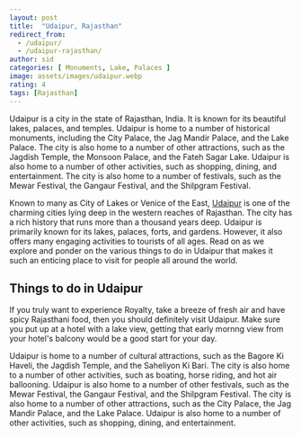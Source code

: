 ```yaml
---
layout: post
title:  "Udaipur, Rajasthan"
redirect_from:
  - /udaipur/
  - /udaipur-rajasthan/
author: sid
categories: [ Monuments, Lake, Palaces ]
image: assets/images/udaipur.webp
rating: 4
tags: [Rajasthan]
---
```

Udaipur is a city in the state of Rajasthan, India. It is known for its beautiful lakes, palaces, and temples. Udaipur is home to a number of historical monuments, including the City Palace, the Jag Mandir Palace, and the Lake Palace. The city is also home to a number of other attractions, such as the Jagdish Temple, the Monsoon Palace, and the Fateh Sagar Lake. Udaipur is also home to a number of other activities, such as shopping, dining, and entertainment. The city is also home to a number of festivals, such as the Mewar Festival, the Gangaur Festival, and the Shilpgram Festival.

Known to many as City of Lakes or Venice of the East, [Udaipur](https://www.justwravel.com/) is one of the charming cities lying deep in the western reaches of Rajasthan. The city has a rich history that runs more than a thousand years deep. Udaipur is primarily known for its lakes, palaces, forts, and gardens. However, it also offers many engaging activities to tourists of all ages. Read on as we explore and ponder on the various things to do in Udaipur that makes it such an enticing place to visit for people all around the world.

<h2>Things to do in Udaipur</h2>

If you truly want to experience Royalty, take a breeze of fresh air and have spicy Rajasthani food, then you should definitely visit Udaipur. Make sure you put up at a hotel with a lake view, getting that early mornng view from your hotel's balcony would be a good start for your day.

Udaipur is home to a number of cultural attractions, such as the Bagore Ki Haveli, the Jagdish Temple, and the Saheliyon Ki Bari. The city is also home to a number of other activities, such as boating, horse riding, and hot air ballooning. Udaipur is also home to a number of other festivals, such as the Mewar Festival, the Gangaur Festival, and the Shilpgram Festival. The city is also home to a number of other attractions, such as the City Palace, the Jag Mandir Palace, and the Lake Palace. Udaipur is also home to a number of other activities, such as shopping, dining, and entertainment.


<div class="pa-carousel-widget" style="width:100%; height:480px; display:none;"
  data-link="https://www.justwravel.com/"
  data-title="Udaipur, Rajasthan"
  data-description="Lakes, palaces, royalty">
  <object data="https://lh3.googleusercontent.com/Y3zj0y7soCwe17jyrf8-u2NVsuayhAq_YI6XyhecFKSqQ6Si9EBOdRVkYf6ZiYwnm_krYQQ2p2v4dsCZTPeaxtNcNc8nxMYdFTzggwpI9YG1hxm_NFwUtHLHYWN8XEOO5NmMI06yn38=w960-rw-h720"></object>
  <object data="https://lh3.googleusercontent.com/sdLuCLxs7QixBLMasH7E8go3N4lJ4zgwyD_IxBnO4NVXkZfjC5hMTV_AZM_wQ3UbdwsZdQIjlHwaYH9wWTFPbcj296qackDVKOszBcIz5FE5YgC2uBHb9N89vXphMCFsSruZOfvoF5Y=w960-rw-h720"></object>
  <object data="https://lh3.googleusercontent.com/6WsgUF0rPr_GoJtUrbKmj0jKm2UWp4kmbO2qw3oFaEQs6cYg4zJgVb5RVBHHTIRxfgn6bkeWjWWKum34buXDf6N5HZiDJeL2MHg2v2LTrZNDsVdL0bcjz1DBH0RLmQWOb8t1xeadaz0=w960-rw-h720"></object>
  <object data="https://lh3.googleusercontent.com/7TwTycW1JPdMO_7fQtgjSsKxLo1lnV8vFsH5hClx3BAVjYpw_JhYNNTjawBMofdD9cbJM-ntJTLLcIJNpRzgHdMmSYMokELIzg3fyFFhBMx_LPrHDI5DXTVtfDzqdYhicxU83AFBbN4=w960-rw-h720"></object>
  <object data="https://lh3.googleusercontent.com/E-Fg97krBzQPaVDpvD1cXpDlNh11wAlH7AtXvmohqRMOh-rbRHeIxLjOmWji5bifcORcC-f7CCpzXdBE5_cMEAqHbS4BB3q3eatNhQSH13AD0OFXB39sHVkzc6YTkJWFhzePNlOasxc=w960-rw-h720"></object>
  <object data="https://lh3.googleusercontent.com/R40op0Yg09S383rP98NDH-NarAZ0IHnuXZLbPBhqLQ9HoqtCw52j7kVIyBxUoWUpaNjlwIWdr0gsJQycUkRvzOo0CtImhJhFTqnRiYNET-yGH4ShsCNr4ye_c6nZ31DHkKnfnPqSX7c=w960-rw-h720"></object>
  <object data="https://lh3.googleusercontent.com/gOopkjE1PtbKZx9vqDgAUEBNsB6PjYGVeCX40LIm1hnO_tFz1iAs1rd8DKoMsKPpyCi-V6cvXyeAUsNbSDQ4uKUSWfjwqE6XcU7FlKwXb59Pc56OXyYg4K4odgQtJIHUwifqG-qmDmU=w960-rw-h720"></object>
  <object data="https://lh3.googleusercontent.com/TS-kOaDYl9hAAn1F0hnwe23gxbgF4oUPyKboy7iSSGoj1qSoIRwiXOeZ7Pty-PpCJkZsLdcCYGmrXQEFCG1wtNptAXI_CXn-OWAvFxjxd3p9Q99a_YweJMCbkZPiF4KLFbbTgo3fdFM=w960-rw-h720"></object>
  <object data="https://lh3.googleusercontent.com/CTKXQp6lGMBe4lLcFs6XSrdUrl2oR3acwxdGh6yawg84nVvE0IHgcmXYAtXknZtK_hD-gonyiikwHWwTuFyYrfcA-tOX_0W6Tcgw8Aa9WzJbGZLlRtMGLARvEUrFaWRKMaBy8st69OM=w960-rw-h720"></object>
  <object data="https://lh3.googleusercontent.com/IqaVjqcsiXdeKM_MzRCYLk3vYGT6ge3lluTdAiNMiVxAn5GRh28mNYz2iyjkdzgs7DhwzlUwQ5uNusolAuTzdkoQPG0kOVMcIsHJGWtZL1nqahe5_3CRodiRdismb_2gK-udTe9OaV4=w960-rw-h720"></object>
  <object data="https://lh3.googleusercontent.com/BcPHZcq07-q4jakB4G7wJHYJKObt1_ZJWWxpu6RreoD1lftaWG5GcFQYyuuhiv62BDRK_KDiGYRBfyaPKlUu7ZG2lD-Ns78GQW0JG-vw7_WC1COKpwxEwevqIIY0zcjRUV-aAsJOUaA=w960-rw-h720"></object>
  <object data="https://lh3.googleusercontent.com/RQIf0v2dHUsWRnUwXxqY7IBlV6hR3JdvSJBQlHPONKB7FKaUAcVFuBk43KJITwgUu5rALFkNq63ZCFcQirS08COenVV3rAzrnQcy45jfYE4uv-XHJRtPk-u-02sLJfsgkaWyKZn7w6E=w960-rw-h720"></object>
  <object data="https://lh3.googleusercontent.com/feeY52IebtOGyovXeA90Mq4twLE5M4NqAWZG09XcsArUth2_RLI3rjdkEwK2tViOsP4BwgvP2Vu80EBcFwqwakcnkmx8uYIZhSa3MBIS1bEnFNNebpNn5WuBTB8a0vxnV5BRcv-myBc=w960-rw-h720"></object>
  <object data="https://lh3.googleusercontent.com/ZYaSpxIB39pntuu8Zkp2fGN50IAYNz-WChsrIdy59FcULT45QVyATMIr-2qJvErFVNFOCJzc5NNMuyT6dUCBLNjfETMaQVxcCuMIhdd94l20YMmxjg6JBW78nmV8HiAsLVUb0uUmwG0=w960-rw-h720"></object>
  <object data="https://lh3.googleusercontent.com/u2ENIRNPrBjyEzxSJcfjrnhqdbCydnGmfVI-G86y98Jn0zQ8PlTLdBMh7DzYD8yDYQaRnN-7BEbxPcGn-0ZabbmtT3tDuN4TpI2tZQVl3VUubt_O6Pz5THY_08CTXLU8-uevLr9WWIg=w960-rw-h720"></object>
  <object data="https://lh3.googleusercontent.com/vRM40ltWnKTKmBEbqHi-KsjroFB93G49w60rFJOUu7-nRlWxqxk4heRDYksbE11dBhn3GBA1nWn2aSegIYJYyzbsya6pQL9TH4KTKCa88wSJP-xjzLqg2yEdljMcM1lkOO3d15Fnfyk=w960-rw-h720"></object>
  <object data="https://lh3.googleusercontent.com/a2LqKqt4PfCefjtVkkKt0ECbzgtXCktH7_IlXql-WiolRJHIxjW2ZUs2BpR-uWFQj8Lde4Z2GSL34TGzBVGkRXN2Jcwh-IP2loErSONMJTbKrzV0GdTY9t1ZzA-_19z2zjsbHHfeIY0=w960-rw-h720"></object>
  <object data="https://lh3.googleusercontent.com/PQxv4IIYoUCZB2VioJpwoWLPFMwPPsF1YQ513NJUpWamUuXad0yA060zckiYFvOvax_NmaA95jMAEDrLrVU-lWAGUHF4ijWxBkJbpgkjo2nrw24dXJt3SpcMqZXDeU112IPIgIyityg=w960-rw-h720"></object>
  <object data="https://lh3.googleusercontent.com/6HFZYysmmEJqF6pFPFqXOHyTGlc8oVNqleRg95hpp6AH-kEUDK9pBm08yyn74d5xHjbN1DZoLWQtNPA4FH1kUAozNWd8Mt8bXqFLh0nvHurRcycb9kyNe2tzqHaa78y6y3zzMfVFCLA=w960-rw-h720"></object>
  <object data="https://lh3.googleusercontent.com/2w_Z6slqhXyXdeJbUxEoz41An25PIsxA-p1NGd9QXnT7t8Jvkjujl1P-pS8hrXuojZqM4wIpPQ5mb42qQQ4iUopwBj8CQyWE0CYY-15HTc09Iy18lr5dGlI1JueFaKtPejqkSfn2rCw=w960-rw-h720"></object>
  <object data="https://lh3.googleusercontent.com/TtzRAOz8KCRGDUmpNHoLsWCDcYQQPMx45MTayo3oyaYmwHUuwOby8cqGnQc3pJ97gSfXSRNlHCueeQDxh0RhXlKNWoQYOSXBGWRcJAhNQVs1yFmvjgXUw2B9Dfmntxmk0V-khOVyiZg=w960-rw-h720"></object>
  <object data="https://lh3.googleusercontent.com/TAHUXPbjMlLwwUGRV9MoBjFIpfV9j69HUyDUWkgRjigx3dA97F-JxAbyL7VSLkbgyEEAYEmQUdxxC_1XFHmZnQykVDunfe9L28ljNgjQZ3PlES2ewSLVbQLf4sfTnL5ZA_tw9DIXrh4=w960-rw-h720"></object>
  <object data="https://lh3.googleusercontent.com/Wss11kQY1F0YRlnwl-VuMbUctUc-UAD3XJOs18UgSlLomQ2jMgX2v7eAgarx6VZmSftp7F4M2beBvUTgd4SfU9eUp-rU9AAb6ajObm1lJllOyW-OlMZcuKB0MKIZv_99nsMwCmOFAaQ=w960-rw-h720"></object>
</div>
